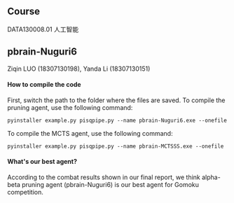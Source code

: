 ## Course
DATA130008.01 人工智能

## pbrain-Nuguri6
Ziqin LUO (18307130198), Yanda Li (18307130151)

#### How to compile the code
First, switch the path to the folder where the files are saved.
To compile the pruning agent, use the following command:
```
pyinstaller example.py pisqpipe.py --name pbrain-Nuguri6.exe --onefile
```
To compile the MCTS agent, use the following command:
```
pyinstaller example.py pisqpipe.py --name pbrain-MCTSSS.exe --onefile
```
#### What's our best agent? 
According to the combat results shown in our final report, we think alpha-beta pruning agent (pbrain-Nuguri6) is our best agent for Gomoku competition.
